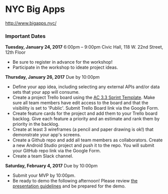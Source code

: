 # NYC Big Apps 

http://www.bigapps.nyc/

### Important Dates

**Tuesday, January 24, 2017**
6:00pm – 9:00pm
Civic Hall, 118 W. 22nd Street, 12th Floor
- Be sure to register in advance for the workshop!
- Participate in the workshop to ideate project ideas.

**Thursday, January 26, 2017**
Due by 10:00pm

- Define your app idea, including selecting any external APIs and/or data sets that your app will consume.
- Create a project Trello board using the [AC 3.3 Sprint Template](https://trello.com/b/pz8oJNK2/ac-3-3-sprint-template). Make sure all team members have edit access to the board and that the visibility is set to 'Public'. Submit Trello Board link via the Google Form.
- Create feature cards for the project and add them to your Trello board backlog. Give each feature a priority and an estimate and rank them by priority in the backlog.
- Create at least 3 wireframes (a pencil and paper drawing is ok!) that demonstrate your app's screens.
- Create a Github repo and add all team members as collaborators. Create a new Android Studio project and push it to the repo. You will submit your GitHub repo link via the Google Form.
- Create a team Slack channel.


**Saturday, February 4, 2017**
Due by 10:00pm
- Submit your MVP by 10:00pm.
- Be ready to demo the following afternoon! Please review [the presentation guidelines](https://docs.google.com/presentation/d/1j3xeG9RZaw1KUueBTE3iUgveHP5_DK-kS3Xm6fnBfVk/edit?usp=sharing) and be prepared for the demo.
